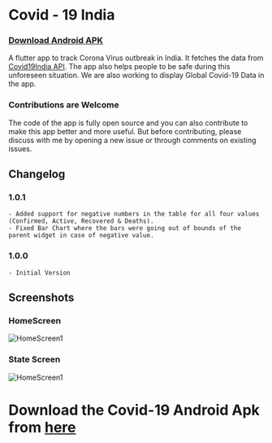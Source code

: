 # Covid - 19 India

### [Download Android APK](https://firebasestorage.googleapis.com/v0/b/covid-19-india-flutter.appspot.com/o/apks%2Fcovid19_crazybytes_1_0_1.apk?alt=media&token=9b68c7b2-dc24-4a08-bc5a-7bd4b34d8a3e)

 A flutter app to track Corona Virus outbreak in India. It fetches the data from [Covid19India API](https://api.covid19india.org/). The app also helps people to be safe during this unforeseen situation. We are also working to display Global Covid-19 Data in the app. 

 ### Contributions are Welcome
The code of the app is fully open source and you can also contribute to make this app better and more useful. But before contributing, please discuss with me by opening a new issue or through comments on existing issues.

## Changelog
### 1.0.1
    - Added support for negative numbers in the table for all four values (Confirmed, Active, Recovered & Deaths).
    - Fixed Bar Chart where the bars were going out of bounds of the parent widget in case of negative value.
### 1.0.0
    - Initial Version


## Screenshots

### HomeScreen
![HomeScreen1](images/scrshot_2.png)

### State Screen
![HomeScreen1](images/scrshot_1.png)


# Download the Covid-19 Android Apk from [here](https://firebasestorage.googleapis.com/v0/b/covid-19-india-flutter.appspot.com/o/apks%2Fcovid19_crazybytes_1_0_1.apk?alt=media&token=9b68c7b2-dc24-4a08-bc5a-7bd4b34d8a3e)


